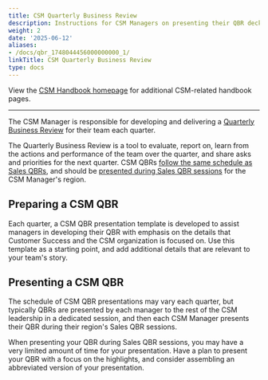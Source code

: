 ```yaml
---
title: CSM Quarterly Business Review
description: Instructions for CSM Managers on presenting their QBR decks.
weight: 2
date: '2025-06-12'
aliases:
- /docs/qbr_1748044456000000000_1/
linkTitle: CSM Quarterly Business Review
type: docs
---
```


View the [CSM Handbook homepage](/handbook/customer-success/csm/) for additional CSM-related handbook pages.

---

The CSM Manager is responsible for developing and delivering a [Quarterly Business Review](/handbook/sales/qbrs/) for their team each quarter.

The Quarterly Business Review is a tool to evaluate, report on, learn from the actions and performance of the team over the quarter, and share asks and priorities for the next quarter. CSM QBRs [follow the same schedule as Sales QBRs](/handbook/sales/qbrs/#qbr-schedules), and should be [presented during Sales QBR sessions](#presenting-a-csm-qbr) for the CSM Manager's region.

## Preparing a CSM QBR

Each quarter, a CSM QBR presentation template is developed to assist managers in developing their QBR with emphasis on the details that Customer Success and the CSM organization is focused on. Use this template as a starting point, and add additional details that are relevant to your team's story.

## Presenting a CSM QBR

The schedule of CSM QBR presentations may vary each quarter, but typically QBRs are presented by each manager to the rest of the CSM leadership in a dedicated session, and then each CSM Manager presents their QBR during their region's Sales QBR sessions.

When presenting your QBR during Sales QBR sessions, you may have a very limited amount of time for your presentation. Have a plan to present your QBR with a focus on the highlights, and consider assembling an abbreviated version of your presentation.

